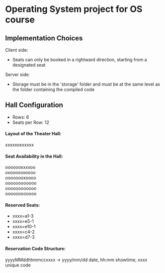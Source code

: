# Operating System project for OS course

## Implementation Choices
Client side: 
- Seats can only be booked in a rightward direction, starting from a designated seat
    
Server side:
- Storage must be in the 'storage' folder and must be at the same level as the folder containing the compiled code

## Hall Configuration
- Rows: 6
- Seats per Row: 12

#### Layout of the Theater Hall:
xxxxxoxxxxxx  

#### Seat Availability in the Hall:
ooooooxxxxoo  
oxoooooxoooo  
oooooooxoooo  
oooooooooooo  
oooooooooooo  
oooooooooooo  

#### Reserved Seats:
- xxxx=a1-3
- xxxx=e5-1
- xxxx=e10-1
- xxxx=c4-2
- xxxx=d7-3

#### Reservation Code Structure:
yyyyMMddhhmmccxxxx -> yyyy/mm/dd date, hh:mm showtime, xxxx unique code
